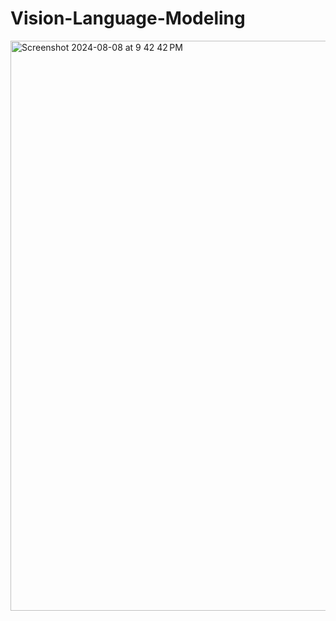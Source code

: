 # Vision-Language-Modeling

<img width="912" alt="Screenshot 2024-08-08 at 9 42 42 PM" src="https://github.com/user-attachments/assets/36805a23-1cbc-4d92-9357-9d8af4ff63b6">
